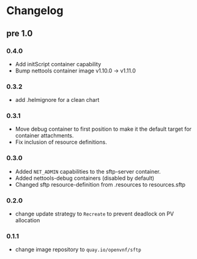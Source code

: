 # Changelog

## pre 1.0

### 0.4.0
* Add initScript container capability
* Bump nettools container image v1.10.0 -> v1.11.0

### 0.3.2

* add .helmignore for a clean chart

### 0.3.1

* Move debug container to first position to make it the default target for container attachments.
* Fix inclusion of resource definitions.

### 0.3.0

* Added `NET_ADMIN` capabilities to the sftp-server container.
* Added nettools-debug containers (disabled by default)
* Changed sftp resource-definition from .resources to resources.sftp

### 0.2.0

* change update strategy to `Recreate` to prevent deadlock on PV allocation

### 0.1.1

* change image repository to `quay.io/openvnf/sftp`
